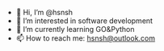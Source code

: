 - 👋 Hi, I’m @hsnsh
- 👀 I’m interested in software development
- 🌱 I’m currently learning GO&Python
- 📫 How to reach me: hsnsh@outlook.com

<!---
hsnsh/hsnsh is a ✨ special ✨ repository because its `README.md` (this file) appears on your GitHub profile.
You can click the Preview link to take a look at your changes.
--->
